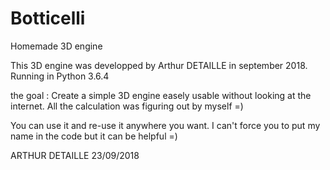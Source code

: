 # Botticelli
Homemade 3D engine

This 3D engine was developped by Arthur DETAILLE in september 2018.
Running in Python 3.6.4

the goal : Create a simple 3D engine easely usable without looking at the internet. All the calculation was figuring out by myself =)

You can use it and re-use it anywhere you want. I can't force you to put my name in the code but it can be helpful =)

ARTHUR DETAILLE
23/09/2018
